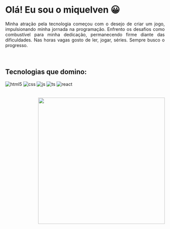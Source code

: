 # Olá! Eu sou o miquelven 😀

<div align='justify'>
  Minha atração pela tecnologia começou com o desejo de criar um jogo, impulsionando minha jornada na programação. Enfrento os desafios como combustível para minha dedicação, permanecendo firme diante das dificuldades. Nas horas vagas gosto de ler, jogar, séries. Sempre busco o progresso.
</div> </br> </br>
<div style='display:inline-block'>
  
## Tecnologias que domino:
  
  <img alt="html5" src="https://img.shields.io/badge/HTML5-E34F26?style=for-the-badge&logo=html5&logoColor=white" /> 
  <img alt="css" src="https://img.shields.io/badge/CSS3-1572B6?style=for-the-badge&logo=css3&logoColor=white" /> 
  <img alt="js" src="https://img.shields.io/badge/JavaScript-F7DF1E?style=for-the-badge&logo=javascript&logoColor=black" /> 
  <img alt="ts" src="https://img.shields.io/badge/TypeScript-007ACC?style=for-the-badge&logo=typescript&logoColor=white" /> 
  <img alt="react" src="https://img.shields.io/badge/React-20232A?style=for-the-badge&logo=react&logoColor=61DAFB" />
</div> </br> </br> </br>

  <img align='right' width='400rem' src='https://github-readme-stats.vercel.app/api/top-langs/?username=miquelven&layout=compact&theme=dracula'>

